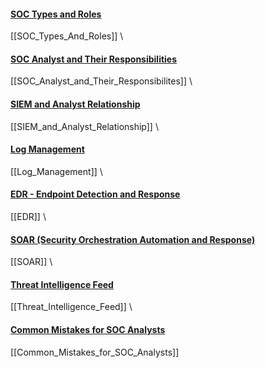 
#### [SOC Types and Roles](https://app.letsdefend.io/training/lesson_detail/soc-types-and-roles)
[[SOC_Types_And_Roles]]
\
#### [SOC Analyst and Their Responsibilities](https://app.letsdefend.io/training/lesson_detail/soc-analyst-and-their-responsibilities)
[[SOC_Analyst_and_Their_Responsibilites]]
\
#### [SIEM and Analyst Relationship](https://app.letsdefend.io/training/lesson_detail/siem-and-analyst-relationship)
[[SIEM_and_Analyst_Relationship]]
\
#### [Log Management](https://app.letsdefend.io/training/lesson_detail/log-management)
[[Log_Management]]
\
#### [EDR - Endpoint Detection and Response](https://app.letsdefend.io/training/lesson_detail/edr-endpoint-detection-and-response)
[[EDR]]
\
#### [SOAR (Security Orchestration Automation and Response)](https://app.letsdefend.io/training/lesson_detail/soar-security-orchestration-automation-and-respons)
[[SOAR]]
\
#### [Threat Intelligence Feed](https://app.letsdefend.io/training/lesson_detail/threat-intelligence-feed)
[[Threat_Intelligence_Feed]]
\
#### [Common Mistakes for SOC Analysts](https://app.letsdefend.io/training/lesson_detail/common-mistakes-for-soc-analysts)
[[Common_Mistakes_for_SOC_Analysts]]